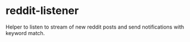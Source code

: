 # reddit-listener
Helper to listen to stream of new reddit posts and send notifications with keyword match.
